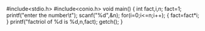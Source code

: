#include<stdio.h>
#include<conio.h>
void main()
{
int fact,i,n;
fact=1;
printf("enter the number\t");
scanf("%d",&n);
for(i=0;i<=n;i++);
{
fact=fact*i;
}
printf("factriol of %d is %d,n,fact);
getch();
}
